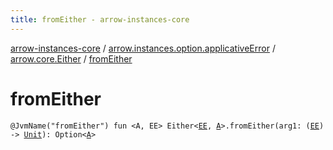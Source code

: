 ```yaml
---
title: fromEither - arrow-instances-core
---
```


[arrow-instances-core](../../index.html) / [arrow.instances.option.applicativeError](../index.html) / [arrow.core.Either](index.html) / [fromEither](./from-either.html)

# fromEither

`@JvmName("fromEither") fun <A, EE> Either<`[`EE`](from-either.html#EE)`, `[`A`](from-either.html#A)`>.fromEither(arg1: (`[`EE`](from-either.html#EE)`) -> `[`Unit`](https://kotlinlang.org/api/latest/jvm/stdlib/kotlin/-unit/index.html)`): Option<`[`A`](from-either.html#A)`>`